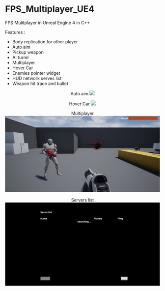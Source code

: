 # FPS_Multiplayer_UE4

FPS Mulitplayer in Unreal Engine 4 in C++

Features : 
- Body replication for other player
- Auto aim
- Pickup weapon
- AI turrel
- Multiplayer
- Hover Car
- Enemies pointer widget
- HUD network serves list
- Weapon hit trace and bullet

<p align="center"> Auto aim
<img src="FPS_Multiplayer_UE4/Gifs/AutoAim.gif">
</p>

<p align="center"> Hover Car
<img src="FPS_Multiplayer_UE4/Gifs/HoverCar.gif">
</p>

<p align="center"> Multiplayer
<img src="FPS_Multiplayer_UE4/Screens/FPS.png">
</p>

<p align="center"> Servers list
<img src="FPS_Multiplayer_UE4/Screens/ServerList.png">
</p>
